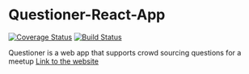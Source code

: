# Questioner-React-App
[![Coverage Status](https://coveralls.io/repos/github/misocho/Questioner-React-App/badge.svg?branch=develop)](https://coveralls.io/github/misocho/Questioner-React-App?branch=develop)  [![Build Status](https://travis-ci.com/misocho/Questioner-React-App.svg?branch=develop)](https://travis-ci.com/misocho/Questioner-React-App)

Questioner is a web app that supports crowd sourcing questions for a meetup
[Link to the website](http://questioner-react-app.herokuapp.com/)
